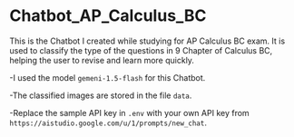 # Chatbot_AP_Calculus_BC

This is the Chatbot I created while studying for AP Calculus BC exam. It is used to classify the type of the questions in 9 Chapter of Calculus BC, helping the user to revise and learn more quickly.

-I used the model `gemeni-1.5-flash` for this Chatbot.

-The classified images are stored in the file `data`.

-Replace the sample API key in `.env` with your own API key from `https://aistudio.google.com/u/1/prompts/new_chat`.
